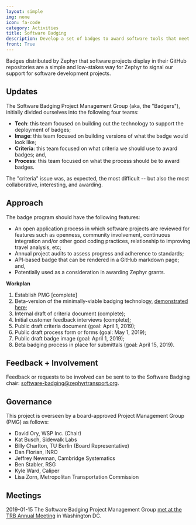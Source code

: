 ```yaml
---
layout: simple
img: none
icon: fa-code
category: Activities
title: Software Badging
description: Develop a set of badges to award software tools that meet various criteria.  
front: True
---
```


Badges distributed by Zephyr that software projects display in their GitHub repositories are a simple and low-stakes way for Zephyr to signal our support for software development projects. 

## Updates

The Software Badging Project Management Group (aka, the "Badgers"), initially divided ourselves into the following four teams: 

 - **Tech**: this team focused on building out the technology to support the deployment of badges;
 - **Image**: this team focused on building versions of what the badge would look like;
 - **Criteria**: this team focused on what criteria we should use to award badges; and,
 - **Process**: this team focused on what the process should be to award badges.

The "criteria" issue was, as expected, the most difficult -- but also the most collaborative, interesting, and awarding. 
 
## Approach

The badge program should have the following features:

 - An open application process in which software projects are reviewed for features such as openness, community involvement, continuous integration and/or other good coding practices, relationship to improving travel analysis, etc;  
 - Annual project audits to assess progress and adherence to standards;   
 - API-based badge that can be rendered in a GitHub markdown page; and,  
 - Potentially used as a consideration in awarding Zephyr grants.  

**Workplan**  

1. Establish PMG [complete]  
2. Beta-version of the minimally-viable badging technology, [demonstrated here](https://github.com/dkyleward/synpop80);
3. Internal draft of criteria document (complete);
4. Initial customer feedback interviews (complete);
5. Public draft criteria document (goal: April 1, 2019);
6. Public draft process form or forms (goal: May 1, 2019);
7. Public draft badge image (goal: April 1, 2019);
8. Beta badging process in place for submittals (goal: April 15, 2019). 

## Feedback + Involvement

Feedback or requests to be involved can be sent to to the Software Badging chair: [software-badging@zephyrtransport.org](mailto://software-badging@zephyrtransport.org).


## Governance

This project is overseen by a board-approved Project Management Group (PMG) as follows:
 - David Ory, WSP Inc. (Chair)
 - Kat Busch, Sidewalk Labs
 - Billy Charlton, TU Berlin (Board Representative)
 - Dan Florian, INRO
 - Jeffrey Newman, Cambridge Systematics
 - Ben Stabler, RSG
 - Kyle Ward, Caliper 
 - Lisa Zorn, Metropolitan Transportation Commission 
 
## Meetings

2019-01-15 The Software Badging Project Management Group [met at the TRB Annual Meeting](/events/2019-jan-badging-pmg) in Washington DC.
